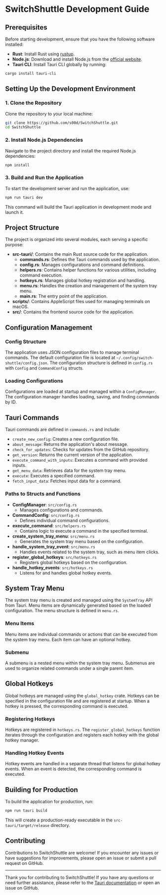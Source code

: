 # SwitchShuttle Development Guide

## Prerequisites

Before starting development, ensure that you have the following software installed:

- **Rust**: Install Rust using [rustup](https://rustup.rs/).
- **Node.js**: Download and install Node.js from the [official website](https://nodejs.org/).
- **Tauri CLI**: Install Tauri CLI globally by running:
```sh
cargo install tauri-cli
```

## Setting Up the Development Environment

### 1. Clone the Repository

Clone the repository to your local machine:

```sh
git clone https://github.com/s00d/SwitchShuttle.git
cd SwitchShuttle
```

### 2. Install Node.js Dependencies

Navigate to the project directory and install the required Node.js dependencies:

```sh
npm install
```

### 3. Build and Run the Application

To start the development server and run the application, use:

```sh
npm run tauri dev
```

This command will build the Tauri application in development mode and launch it.

## Project Structure

The project is organized into several modules, each serving a specific purpose:

- **src-tauri/**: Contains the main Rust source code for the application.
    - **commands.rs**: Defines the Tauri commands used by the application.
    - **config.rs**: Manages configurations and command definitions.
    - **helpers.rs**: Contains helper functions for various utilities, including command execution.
    - **hotkeys.rs**: Manages global hotkey registration and handling.
    - **menu.rs**: Handles the creation and management of the system tray menu.
    - **main.rs**: The entry point of the application.
- **scripts/**: Contains AppleScript files used for managing terminals on macOS.
- **src/**: Contains the frontend source code for the application.

## Configuration Management

### Config Structure

The application uses JSON configuration files to manage terminal commands. The default configuration file is located at `~/.config/switch-shuttle/config.json`. The configuration structure is defined in `config.rs` with `Config` and `CommandConfig` structs.

### Loading Configurations

Configurations are loaded at startup and managed within a `ConfigManager`. The configuration manager handles loading, saving, and finding commands by ID.

## Tauri Commands

Tauri commands are defined in `commands.rs` and include:

- `create_new_config`: Creates a new configuration file.
- `about_message`: Returns the application's about message.
- `check_for_updates`: Checks for updates from the GitHub repository.
- `get_version`: Returns the current version of the application.
- `execute_command_with_inputs`: Executes a command with provided inputs.
- `get_menu_data`: Retrieves data for the system tray menu.
- `execute`: Executes a specified command.
- `fetch_input_data`: Fetches input data for a command.

### Paths to Structs and Functions

- **ConfigManager**: `src/config.rs`
    - Manages configurations and commands.
- **CommandConfig**: `src/config.rs`
    - Defines individual command configurations.
- **execute_command**: `src/helpers.rs`
    - Contains logic to execute a command in the specified terminal.
- **create_system_tray_menu**: `src/menu.rs`
    - Generates the system tray menu based on the configuration.
- **handle_system_tray_event**: `src/menu.rs`
    - Handles events related to the system tray, such as menu item clicks.
- **register_global_hotkeys**: `src/hotkeys.rs`
    - Registers global hotkeys based on the configuration.
- **handle_hotkey_events**: `src/hotkeys.rs`
    - Listens for and handles global hotkey events.

## System Tray Menu

The system tray menu is created and managed using the `SystemTray` API from Tauri. Menu items are dynamically generated based on the loaded configuration. The menu structure is defined in `menu.rs`.

### Menu Items

Menu items are individual commands or actions that can be executed from the system tray menu. Each item can have an optional hotkey.

### Submenu

A submenu is a nested menu within the system tray menu. Submenus are used to organize related commands under a single parent item.

## Global Hotkeys

Global hotkeys are managed using the `global_hotkey` crate. Hotkeys can be specified in the configuration file and are registered at startup. When a hotkey is pressed, the corresponding command is executed.

### Registering Hotkeys

Hotkeys are registered in `hotkeys.rs`. The `register_global_hotkeys` function iterates through the configuration and registers each hotkey with the global hotkey manager.

### Handling Hotkey Events

Hotkey events are handled in a separate thread that listens for global hotkey events. When an event is detected, the corresponding command is executed.

## Building for Production

To build the application for production, run:

```sh
npm run tauri build
```

This will create a production-ready executable in the `src-tauri/target/release` directory.

## Contributing

Contributions to SwitchShuttle are welcome! If you encounter any issues or have suggestions for improvements, please open an issue or submit a pull request on GitHub.

---

Thank you for contributing to SwitchShuttle! If you have any questions or need further assistance, please refer to the [Tauri documentation](https://tauri.app/v1/guides/) or open an issue on GitHub.